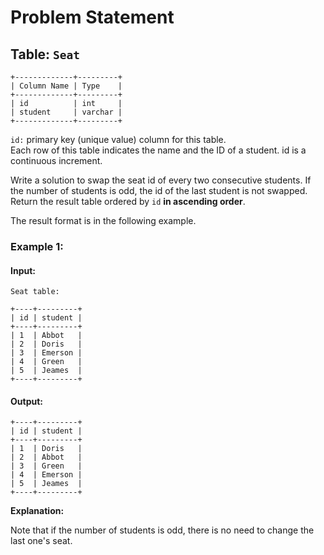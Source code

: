 
# Problem Statement
## Table:  `Seat`
```
+-------------+---------+
| Column Name | Type    |
+-------------+---------+
| id          | int     |
| student     | varchar |
+-------------+---------+
```
`id:` primary key (unique value) column for this table.\
Each row of this table indicates the name and the ID of a student.
id is a continuous increment.

Write a solution to swap the seat id of every two consecutive students. If the number of students is odd, the id of the last student is not swapped. Return the result table ordered by  `id`  **in ascending order**.

The result format is in the following example.

### Example 1:
#### Input:
`Seat table:`
```
+----+---------+
| id | student |
+----+---------+
| 1  | Abbot   |
| 2  | Doris   |
| 3  | Emerson |
| 4  | Green   |
| 5  | Jeames  |
+----+---------+
```
#### Output:
```
+----+---------+
| id | student |
+----+---------+
| 1  | Doris   |
| 2  | Abbot   |
| 3  | Green   |
| 4  | Emerson |
| 5  | Jeames  |
+----+---------+
```

**Explanation:** 

Note that if the number of students is odd, there is no need to change the last one's seat.
